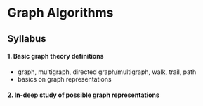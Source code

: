# Graph Algorithms

## Syllabus
#### 1. Basic graph theory definitions 
- graph, multigraph, directed graph/multigraph, walk, trail, path
- basics on graph representations
#### 2. In-deep study of possible graph representations

